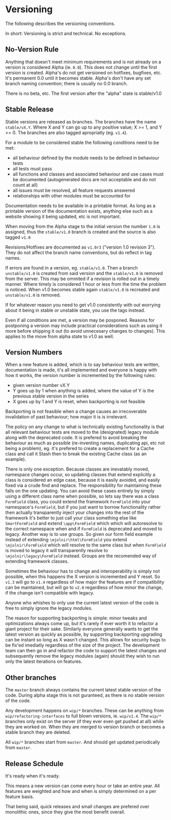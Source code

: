 Versioning
==========

The following describes the versioning conventions. 

In short: Versioning is strict and technical. No exceptions.

No-Version Rule
---------------

Anything that doesn't meet minimum requirements and is not already on a version
is considered Alpha (ie. `0.0`). This does not change until the first version is
created. Alpha's do not get versioned on hotfixes, bugfixes, etc. It's permanent
0.0 until it becomes stable. Alpha's don't have any set branch naming 
convention; there is usually no 0.0 branch.

There is no beta, etc. The first version after the "alpha" state is stable/v1.0

Stable Release
--------------

Stable versions are released as branches. The branches have the name
`stable/vX.Y`. Where X and Y can go up to any positive value; X >= 1, and 
Y >= 0. The branches are also tagged apropriatly (eg. `v1.4`).

For a module to be considered stable the following conditions need to be met:

 * all behaviour defined by the module needs to be defined in behaviour tests
 * all tests must pass
 * all functions and classes and associated behaviour and use cases must be
 documented (autogenerated docs are not acceptable and do not count at all)
 * all issues must be resolved, all feature requests answered
 * relationships with other modules must be accounted for

Documentation needs to be available in a printable format. As long as a 
printable version of the documentation exists, anything else such as a website
showing it being updated, etc is not important.

When moving from the Alpha stage to the initial version the number `1.0` is 
assigned, thus the `stable/v1.0` branch is created and the source is also 
tagged `v1.0`

Revisions/Hotfixes are documented as `v1.0r3` ("version 1.0 revision 3"). They 
do not affect the branch name conventions, but do reflect in tag names.

If errors are found in a version, eg. `stable/v1.0`. Then a branch `unstable/v1.0`
is created from said version and the `stable/v1.0` is removed from the server. 
This may be ommited if a revision is rolled out in a timely manner. Where timely
is considered 1 hour or less from the time the problem is noticed. When v1.0 
becomes stable again `stable/v1.0` is recreated and `unstable/v1.0` is removed.

If for whatever reason you need to get v1.0 consistently with out worrying about
it being in stable or unstable state, you use the tags instead.

Even if all conditions are met, a version may be posponed. Reasons for 
postponing a version may include practical considerations such as using it more 
before shipping it out (to avoid unnecesary changes to changes). This applies to 
the move from alpha state to v1.0 as well.

Version Numbers
---------------

When a new feature is added, which is to say behaviour tests are written, 
documentation is made, it's all implemented and everyone is happy with how it
works, the version number is incremented by the following rules:

 * given version number vX.Y
 * Y goes up by 1 when anything is added, where the value of Y is the previous
 stable version in the series
 * X goes up by 1 and Y is reset, when backporting is not feasible

Backporting is not feasible when a change causes an irrecoverable invalidation
of past behaviour; how major it is is irrelevant.

The policy on any change to what is technically existing functionality is that
all relevant behaviour tests are moved to the (designated) legacy module along
with the deprecated code. It is prefered to avoid breaking the behaviour as much
as possible (re-inventing names, duplicating api, etc not being a problem), eg.
it's prefered to create a replacement for a Cache class and call it Stash then
to break the existing Cache class (as an example).

There is only one exception. Because classes are inevatably moved, namespace 
changes occur, so updating classes that extend explicitly a class is 
considered an edge case, because it is easily avoided, and easily fixed via a 
crude find and replace. The responsibility for maintaining these falls on the 
one updating. You can avoid these cases entirely by simply using a different 
class name when possible, so lets say there was a class `FormField` class, you 
could extend the framework `FormField` into your namespace's `FormField`, but 
if you just want to borrow functionality rather then actually transparently inject
your changes into the rest of the framework it's better to just call your class
something else like `SmartFormField` and extend `\app\FormField` which which 
will autoresolve to the correct namespace when and if `FormField` is deprecated
and moved to legacy. Another way is to use groups. So given our form field 
example instead of extending `\mjolnir\html\FormField` you extend 
`\mjolnir\FormField` which will resolve to the same class but when `FormField` 
is moved to legacy it will transparently resolve to `\mjolnir\legacy\FormField`
instead. Groups are the recomended way of extending framework classes.

Sometimes the behaviour has to change and interoperability is simply not 
possible, when this happens the X version is incremented and Y reset. So `v1.3` 
will go to `v1.4` regardless of how major the features are if compatibility can
be maintained, but will go to `v2.0` regardless of how minor the change, if the
change isn't compatible with legacy.

Anyone who whishes to only use the current latest version of the code is free to
simply ignore the legacy modules.

The reason for supporting backporting is simple: minor tweaks and optimizations
always come up, but it's rarely if ever worth it to refactor a giant project
for their sake. Similarly everyone generally wants to get the latest version
as quickly as possible, by supporting backporting upgrading can be instant so 
long as X wasn't changed. This allows for security bugs to be fix'ed imediatly
regardless of the size of the project. The development team can then go in and
refactor the code to support the latest changes and subsequently remove the 
legacy modules (again) should they wish to run only the latest iterations on
features.

Other branches
--------------

The `master` branch always contains the current latest stable version of the 
code. During alpha stage this is not guranteed, as there is no stable version of
the code.

Any development happens on `wip/*` branches. These can be anything from 
`wip/refactoring-interfaces` to full blown versions, ie. `wip/v1.4`. The 
`wip/*` branches only exist on the server (if they ever even get pushed at all) 
while they are worked on. When they are merged to version branch or becomes a 
stable branch they are deleted.

All `wip/*` branches start from `master`. And should get updated periodically
from `master`.

Release Schedule
----------------

It's ready when it's ready.

This means a new version can come every hour or take an entire year. All 
features are weighted and how and when is simply determined on a per feature
basis.

That being said, quick releases and small changes are prefered over monolithic 
ones, since they give the most benefit overall.